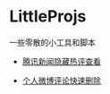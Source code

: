 # LittleProjs

一些零散的小工具和脚本

- [腾讯新闻隐藏热评查看](https://github.com/clownvary/LittleProjs/tree/master/TencentNewsHotLook)

- [个人微博评论快速删除](https://github.com/clownvary/LittleProjs/tree/master/WeiboCommentDel)
